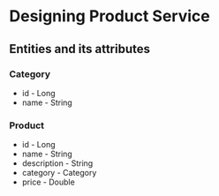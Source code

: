 # Designing Product Service

## Entities and its attributes

### Category
- id - Long
- name - String

### Product
- id - Long
- name - String
- description - String
- category - Category
- price - Double

